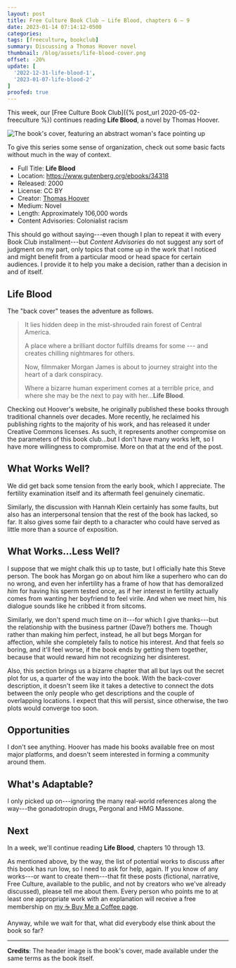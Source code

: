 ```yaml
---
layout: post
title: Free Culture Book Club — Life Blood, chapters 6 – 9
date: 2023-01-14 07:14:12-0500
categories:
tags: [freeculture, bookclub]
summary: Discussing a Thomas Hoover novel
thumbnail: /blog/assets/life-blood-cover.png
offset: -20%
update: [
  '2022-12-31-life-blood-1',
  '2023-01-07-life-blood-2'
]
proofed: true
---
```


This week, our [Free Culture Book Club]({% post_url 2020-05-02-freeculture %}) continues reading **Life Blood**, a novel by Thomas Hoover.

![The book's cover, featuring an abstract woman's face pointing up](/blog/assets/life-blood-cover.png "Out of the...something or other.")

To give this series some sense of organization, check out some basic facts without much in the way of context.

 * Full Title:  **Life Blood**
 * Location:  <https://www.gutenberg.org/ebooks/34318>
 * Released:  2000
 * License:  CC BY
 * Creator:  [Thomas Hoover](https://www.thomashoover.info/index.htm)
 * Medium:  Novel
 * Length:  Approximately 106,000 words
 * Content Advisories:  Colonialist racism

This should go without saying---even though I plan to repeat it with every Book Club installment---but *Content Advisories* do not suggest any sort of judgment on my part, only topics that come up in the work that I noticed and might benefit from a particular mood or head space for certain audiences.  I provide it to help you make a decision, rather than a decision in and of itself.

## Life Blood

The "back cover" teases the adventure as follows.

 > It lies hidden deep in the mist-shrouded rain forest of Central America.
 >
 > A place where a brilliant doctor fulfills dreams for some --- and creates chilling nightmares for others.
 >
 > Now, filmmaker Morgan James is about to journey straight into the heart of a dark conspiracy.
 >
 > Where a bizarre human experiment comes at a terrible price, and where she may be the next to pay with her...**Life Blood**.

Checking out Hoover's website, he originally published these books through traditional channels over decades.  More recently, he reclaimed his publishing rights to the majority of his work, and has released it under Creative Commons licenses.  As such, it represents another compromise on the parameters of this book club...but I don't have many works left, so I have more willingness to compromise.  More on that at the end of the post.

## What Works Well?

We did get back some tension from the early book, which I appreciate.  The fertility examination itself and its aftermath feel genuinely cinematic.

Similarly, the discussion with Hannah Klein certainly has some faults, but also has an interpersonal tension that the rest of the book has lacked, so far.  It also gives some fair depth to a character who could have served as little more than a source of exposition.

## What Works...Less Well?

I suppose that we might chalk this up to taste, but I officially hate this Steve person.  The book has Morgan go on about him like a superhero who can do no wrong, and even her infertility has a frame of how that has demoralized *him* for having his sperm tested once, as if her interest in fertility actually comes from wanting her boyfriend to feel virile.  And when we meet him, his dialogue sounds like he cribbed it from sitcoms.

Similarly, we don't spend much time on it---for which I give thanks---but the relationship with the business partner (Dave?) bothers me.  Though rather than making him perfect, instead, he all but begs Morgan for affection, while she completely fails to notice his interest.  And that feels *so* boring, and it'll feel worse, if the book ends by getting them together, because that would reward him not recognizing her disinterest.

Also, this section brings us a bizarre chapter that all but lays out the secret plot for us, a quarter of the way into the book.  With the back-cover description, it doesn't seem like it takes a detective to connect the dots between the only people who get descriptions and the couple of overlapping locations.  I expect that this will persist, since otherwise, the two plots would converge too soon.

## Opportunities

I don't see anything.  Hoover has made his books available free on most major platforms, and doesn't seem interested in forming a community around them.

## What's Adaptable?

I only picked up on---ignoring the many real-world references along the way---the gonadotropin drugs, Pergonal and HMG Massone.

## Next

In a week, we'll continue reading **Life Blood**, chapters 10 through 13.

As mentioned above, by the way, the list of potential works to discuss after this book has run low, so I need to ask for help, again.  If you know of any works---or want to create them---that fit these posts (fictional, narrative, Free Culture, available to the public, and not by creators who we've already discussed), please tell me about them.  Every person who points me to at least one appropriate work with an explanation will receive a free membership on [my ☕ Buy Me a Coffee page](https://buymeacoffee.com/jcolag).

Anyway, while we wait for that, what did everybody else think about the book so far?

* * *

**Credits**:  The header image is the book's cover, made available under the same terms as the book itself.
